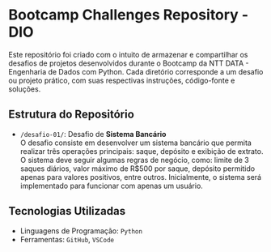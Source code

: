 # Bootcamp Challenges Repository - DIO

Este repositório foi criado com o intuito de armazenar e compartilhar os desafios de projetos desenvolvidos durante o Bootcamp da NTT DATA - Engenharia de Dados com Python. Cada diretório corresponde a um desafio ou projeto prático, com suas respectivas instruções, código-fonte e soluções.

## Estrutura do Repositório

- `/desafio-01/`: Desafio de **Sistema Bancário**  
 O desafio consiste em desenvolver um sistema bancário que permita realizar três operações principais: saque, depósito e exibição de extrato. O sistema deve seguir algumas regras de negócio, como: limite de 3 saques diários, valor máximo de R$500 por saque, depósito permitido apenas para valores positivos, entre outros. Inicialmente, o sistema será implementado para funcionar com apenas um usuário.

## Tecnologias Utilizadas

- Linguagens de Programação: `Python`
- Ferramentas: `GitHub`, `VSCode`


